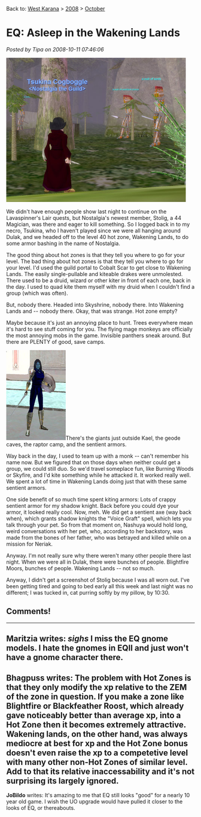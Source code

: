 Back to: [West Karana](/posts/westkarana.md) > [2008](/posts/2008/westkarana.md) > [October](./westkarana.md)
# EQ: Asleep in the Wakening Lands

*Posted by Tipa on 2008-10-11 07:46:06*

![](../../../uploads/2008/10/eqgame-2008-10-11-07-05-42-90.jpg "eqgame-2008-10-11-07-05-42-90")

We didn't have enough people show last night to continue on the Lavaspinner's Lair quests, but Nostalgia's newest member, Stolig, a 44 Magician, was there and eager to kill something. So I logged back in to my necro, Tsukina, who I haven't played since we were all hanging around Dulak, and we headed off to the level 40 hot zone, Wakening Lands, to do some armor bashing in the name of Nostalgia.

The good thing about hot zones is that they tell you where to go for your level. The bad thing about hot zones is that they tell you where to go for your level. I'd used the guild portal to Cobalt Scar to get close to Wakening Lands. The easily single-pullable and kiteable drakes were unmolested. There used to be a druid, wizard or other kiter in front of each one, back in the day. I used to quad kite them myself with my druid when I couldn't find a group (which was often).

But, nobody there. Headed into Skyshrine, nobody there. Into Wakening Lands and -- nobody there. Okay, that was strange. Hot zone empty?

Maybe because it's just an annoying place to hunt. Trees everywhere mean it's hard to see stuff coming for you. The flying mage monkeys are officially the most annoying mobs in the game. Invisible panthers sneak around. But there are PLENTY of good, save camps.


![](../../../uploads/2008/10/eqgame-2008-10-11-07-29-56-08.jpg "eqgame-2008-10-11-07-29-56-08")There's the giants just outside Kael, the geode caves, the raptor camp, and the sentient armors.

Way back in the day, I used to team up with a monk -- can't remember his name now. But we figured that on those days when neither could get a group, we could still duo. So we'd travel someplace fun, like Burning Woods or Skyfire, and I'd kite something while he attacked it. It worked really well. We spent a lot of time in Wakening Lands doing just that with these same sentient armors.

One side benefit of so much time spent kiting armors: Lots of crappy sentient armor for my shadow knight. Back before you could dye your armor, it looked really cool. Now, meh. We did get a sentient axe (way back when), which grants shadow knights the "Voice Graft" spell, which lets you talk through your pet. So from that moment on, Nashuya would hold long, weird conversations with her pet, who, according to her backstory, was made from the bones of her father, who was betrayed and killed while on a mission for Neriak.

Anyway. I'm not really sure why there weren't many other people there last night. When we were all in Dulak, there were bunches of people. Blightfire Moors, bunches of people. Wakening Lands -- not so much. 

Anyway, I didn't get a screenshot of Stolig because I was all worn out. I've been getting tired and going to bed early all this week and last night was no different; I was tucked in, cat purring softly by my pillow, by 10:30.

## Comments!
---
**Maritzia** writes: *sighs* I miss the EQ gnome models.  I hate the gnomes in EQII and just won't have a gnome character there.
---
**Bhagpuss** writes: The problem with Hot Zones is that they only modify the xp relative to the ZEM of the zone in question. If you make a zone like Blightfire or Blackfeather Roost, which already gave noticeably better than average xp, into a Hot Zone then it becomes extremely attractive. Wakening lands, on the other hand, was always mediocre at best for xp and the Hot Zone bonus doesn't even raise the xp to a competetive level with many other non-Hot Zones of similar level. Add to that its relative inaccessability and it's not surprising its largely ignored.
---
**JoBildo** writes: It's amazing to me that EQ still looks "good" for a nearly 10 year old game.  I wish the UO upgrade would have pulled it closer to the looks of EQ, or thereabouts.
